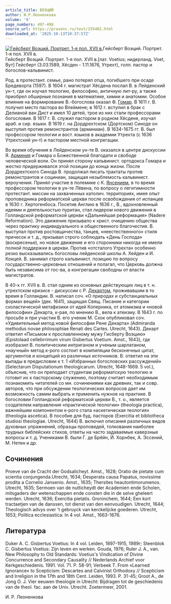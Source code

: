 ```yaml
---
article_title: ВОЭЦИЙ
author: И.Р.Леоненкова
volume: '9'
page_numbers: 497-498
source_url: https://pravenc.ru/text/155402.html
downloaded_at: '2025-10-13T10:37:57Z'
---
```


[![Гейсберт Воэций. Портрет. 1-я пол. XVII в.](https://pravenc.ru/data/010/462/1234/i200.jpg "Кликните для увеличения картинки")](https://pravenc.ru/data/010/462/1234/i400.jpg)Гейсберт Воэций. Портрет. 1-я пол. XVII в.  
Гейсберт Воэций. Портрет. 1-я пол. XVII в.[лат. Voetius; нидерланд. Voet, Вут] Гейсберт (3.03.1589, Хёсден - 1.11.1676, Утрехт), голл. пастор и богослов-кальвинист.

Род. в протестант. семье, рано потерял отца, погибшего при осаде Бредеворта (1597). В 1604 г. магистрат Хёсдена послал В. в Лейденский ун-т, где он изучал теологию, философию, античную лит-ру, а также приобрел обширные познания в математике, химии и анатомии. Особое влияние на формирование В.-богослова оказал Ф. [Гомар](https://pravenc.ru/text/Гомар.html). В 1611 г. В. получил место пастора во Влеймене; в 1612 г. вступил в брак с Делианой ван Дист и имел 10 детей, трое из них стали профессорами богословия. В 1617 г. В. служил пастором в родном Хёсдене, изучал араб. и сир. языки. В 1619 г. на Дордрехтском (Дортском) Синоде он выступил против ремонстрантов (арминиан). В 1634-1675 гг. В. был профессором теологии и вост. языков в академии Утрехта (с 1636 Утрехтский ун-т) и пастором местной конгрегации.

Во время обучения в Лейденском ун-те В. оказался в центре дискуссии Я. [Арминия](https://pravenc.ru/text/Арминия.html) и Гомара о Божественной благодати и свободе человеческой воли. Он принял сторону кальвинист. ортодокса Гомара и жестко придерживался этой позиции до конца жизни. После Дордрехтского Синода В. продолжал писать трактаты против ремонстрантов и социниан, защищая незыблемость кальвинист. вероучения. Принял участие в полемике с К. [Янсением](https://pravenc.ru/text/Янсением.html), в то время профессором теологии в ун-те Лёвена, по вопросу о легитимности протестант. миссии на захваченных католич. территориях, имея опыт проповедника реформатской церкви после освобождения от испанцев в 1630 г. Хертогенбоса. Посетив Англию в 1636 г., В., вдохновленный идеями и деятельностью пуритан, стал лидером нового движения в Голландской реформатской церкви «Дальнейшая реформация» (Nadere Reformation). Это движение призывало к христ. очищению общества через практику индивидуального и общественного благочестия. В. выступал против ростовщичества, танцев, «неестественного» стиля причесок и т. д., призывал строго соблюдать «День Господа» (воскресенье), но новое движение и его сторонники никогда не имели полной поддержки в церкви. Против «отсталого Утрехта» особенно резко высказывались богословы лейденской школы А. Хейден и И. Кокцей. В. занимал строго кальвинист. позицию по вопросу государственно-церковных отношений и полагал, что Церковь должна быть независима от гос-ва, а конгрегации свободны от власти магистратов.

В 40-х гг. XVII в. В. стал одним из основных действующих лиц в т. н. утрехтском кризисе - дискуссии с Р. [Декартом](https://pravenc.ru/text/Декарт.html), проживавшим в то время в Голландии. В. написал соч. «О природах и субстанциальных формах вещей» (дек. 1641), защищая Свящ. Писание и категории схоластической метафизики от идей Коперника, от атомизма и «новой философии» Декарта, к-рая, по мнению В., вела к атеизму. В 1643 г. по просьбе и при участии В. его ученик М. Схок опубликовал соч. «Удивительный метод новой философии Рене Декарта» (Admiranda methodus novae philosophiae Renati des Cartes. Utrecht, 1643). Декарт ответил «Письмом к прославленному мужу Гисберту Воэцию» (Epistolaad cellebrrimum virum Gisbertus Voetium. Amst., 1643), где изобразил В. политическим интриганом и ученым шарлатаном, «научный» метод к-рого состоит в компиляции бесконечных цитат, аргументов и концепций из различных источников. В. ответил на эти выпады в предисловии к т. 1 «Избранных богословских рассуждений» (Selectarum Disputationum theologicarum. Utrecht, 1648-1669. 5 vol.), объяснив, что он преподает студентам реформатскую теологию и готовит их к пасторскому служению, поэтому считает необходимым познакомить читателей со мн. сочинениями как древних, так и совр. авторов, что при обсуждении теологических вопросов дает им возможность самим выбрать и применить нужное на практике. В богословии Голландской реформатской церкви В., т. о., является создателем направления «практической теологии» (theologia practica), важнейшим компонентом к-рого стала «аскетическая теология» (theologia ascetica). В пособие для буд. пасторов (Exercitia et bibliotheca studiosi theologiae. Utrecht, 1644) В. включил описания различных видов духовных упражнений, образцы проповедей, толкования наиболее трудных библейских стихов, ответы на часто задаваемые каверзные вопросы и т. д. Учениками В. были Г. де Брёйн, Й. Хорнбек, А. Эссений, М. Нетен и др.

## Сочинения

Proeve van de Cracht der Godsalicheyt. Amst., 1628; Oratio de pietate cum scientia conjungenda.Utrecht, 1634; Desperata causa Papatus, novissime prodita a Cornelio Jansenio. Amst., 1635; Thersites heautontimorumenos. Utrecht, 1635; Sermoen van de nutticheydt der Academien ende Scholen, mitsgaders der wetenschappen ende consten die in de selve gheleert werden. Utrecht, 1636; Exercitia pietatis. Groninchem, 1644; Een kort tractaetjen van de danssen, tot dienst van den eenvoudigen. Utrecht, 1644; Theologisch advys over 't gebruyck van kerckelijcke goederen. Utrecht, 1653; Politica ecclesiastica: In 4 vol. Amst., 1663-1676.

## Литература

Duker A. С. Gisbertus Voetius: In 4 vol. Leiden, 1897-1915, 1989r; Steenblok C. Gisbertus Voetius: Zijn leven en werken. Gouda, 1976; Ruler J. A., van. New Philosophy to Old Standards: Voetius's Vindication of Divine Concurrence and Secondary Causality // Nederlands Archief voor Kerkgeschiedenis. 1991. Vol. 71. P. 58-91; Verbeek T. From «Learned Ignorance» to Scepticism: Descartes and Calvinist Orthodoxy // Scepticism and Irreligion in the 17th and 18th Cent. Leiden, 1993. P. 31-45; Groot A., de Jong O. J. Vier eeuwen theologie in Utrecht: Bijdragen tot de geschiedenis van de theol. fac. aan de Univ. Utrecht. Zoetermeer, 2001.

И.   Р.   Леоненкова
